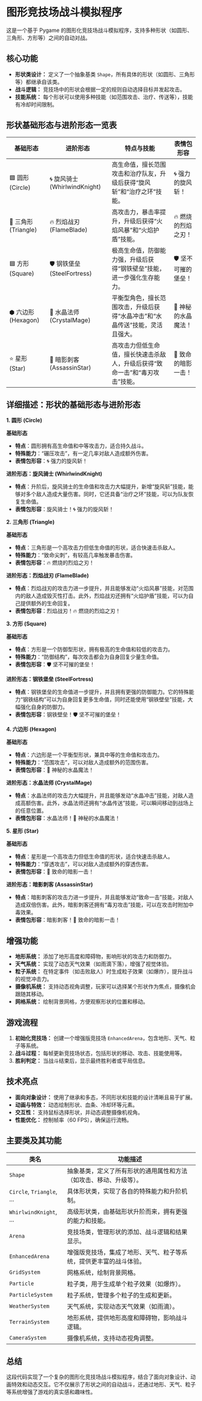 <h1>图形竞技场战斗模拟程序</h1>

<p>这是一个基于 Pygame 的图形化竞技场战斗模拟程序，支持多种形状（如圆形、三角形、方形等）之间的自动对战。</p>

<h2>核心功能</h2>
<ul>
    <li><strong>形状类设计：</strong> 定义了一个抽象基类 <code>Shape</code>，所有具体的形状（如圆形、三角形等）都继承自该类。</li>
    <li><strong>战斗逻辑：</strong> 竞技场中的形状会根据一定的规则自动选择目标并发起攻击。</li>
    <li><strong>技能系统：</strong> 每个形状可以使用多种技能（如范围攻击、治疗、传送等），技能有冷却时间限制。</li>
</ul>

<section>
    <h2>形状基础形态与进阶形态一览表</h2>
    <table>
        <thead>
            <tr>
                <th>基础形态</th>
                <th>进阶形态</th>
                <th>特点与技能</th>
                <th>表情包形容</th>
            </tr>
        </thead>
        <tbody>
            <tr>
                <td>🟪 圆形 (Circle)</td>
                <td>🌀 旋风骑士 (WhirlwindKnight)</td>
                <td>高生命值，擅长范围攻击和治疗队友，升级后获得“旋风斩”和“治疗之环”技能。</td>
                <td class="emoji">🌀 强力的旋风斩！</td>
            </tr>
            <tr>
                <td>🔺 三角形 (Triangle)</td>
                <td>🔥 烈焰战刃 (FlameBlade)</td>
                <td>高攻击力，暴击率提升，升级后获得“火焰风暴”和“火焰护盾”技能。</td>
                <td class="emoji">🔥 燃烧的烈焰之刃！</td>
            </tr>
            <tr>
                <td>🟦 方形 (Square)</td>
                <td>🛡️ 钢铁堡垒 (SteelFortress)</td>
                <td>极高生命值，防御能力强，升级后获得“钢铁壁垒”技能，进一步强化生存能力。</td>
                <td class="emoji">🛡️ 坚不可摧的堡垒！</td>
            </tr>
            <tr>
                <td>⬢ 六边形 (Hexagon)</td>
                <td>🔮 水晶法师 (CrystalMage)</td>
                <td>平衡型角色，擅长范围攻击，升级后获得“水晶冲击”和“水晶传送”技能，灵活且强大。</td>
                <td class="emoji">🔮 神秘的水晶魔法！</td>
            </tr>
            <tr>
                <td>⭐ 星形 (Star)</td>
                <td>🌟 暗影刺客 (AssassinStar)</td>
                <td>高攻击力但低生命值，擅长快速击杀敌人，升级后获得“致命一击”和“毒刃攻击”技能。</td>
                <td class="emoji">🌟 致命的暗影一击！</td>
            </tr>
        </tbody>
    </table>
</section>

<section>
    <h2>详细描述：形状的基础形态与进阶形态</h2>
    <div class="details">
        <strong>1. 圆形 (Circle)</strong>
        <p><strong>基础形态</strong></p>
        <ul>
            <li><strong>特点</strong>：圆形拥有高生命值和中等攻击力，适合持久战斗。</li>
            <li><strong>特殊能力</strong>：“碾压攻击”，有一定几率对敌人造成额外伤害。</li>
            <li><strong>表情包形容</strong>：🌀 强力的旋风斩！</li>
        </ul>
        <p><strong>进阶形态：旋风骑士 (WhirlwindKnight)</strong></p>
        <ul>
            <li><strong>特点</strong>：升阶后，旋风骑士的生命值和攻击力大幅提升，新增“旋风斩”技能，能够对多个敌人造成大量伤害。同时，它还具备“治疗之环”技能，可以为队友恢复生命值。</li>
            <li><strong>表情包形容</strong>：旋风骑士！🌀 强力的旋风斩！</li>
        </ul>
        <strong>2. 三角形 (Triangle)</strong>
        <p><strong>基础形态</strong></p>
        <ul>
            <li><strong>特点</strong>：三角形是一个高攻击力但低生命值的形状，适合快速击杀敌人。</li>
            <li><strong>特殊能力</strong>：“致命尖刺”，有较高几率触发暴击伤害。</li>
            <li><strong>表情包形容</strong>：🔥 燃烧的烈焰之刃！</li>
        </ul>
        <p><strong>进阶形态：烈焰战刃 (FlameBlade)</strong></p>
        <ul>
            <li><strong>特点</strong>：烈焰战刃的攻击力进一步提升，并且能够发动“火焰风暴”技能，对范围内的敌人造成毁灭性打击。此外，烈焰战刃还拥有“火焰护盾”技能，可以为自己提供额外的生命回复。</li>
            <li><strong>表情包形容</strong>：烈焰战刃！🔥 燃烧的烈焰之刃！</li>
        </ul>
        <strong>3. 方形 (Square)</strong>
        <p><strong>基础形态</strong></p>
        <ul>
            <li><strong>特点</strong>：方形是一个防御型形状，拥有极高的生命值和较低的攻击力。</li>
            <li><strong>特殊能力</strong>：“防御结构”，每次攻击都会为自身回复少量生命值。</li>
            <li><strong>表情包形容</strong>：🛡️ 坚不可摧的堡垒！</li>
        </ul>
        <p><strong>进阶形态：钢铁堡垒 (SteelFortress)</strong></p>
        <ul>
            <li><strong>特点</strong>：钢铁堡垒的生命值进一步提升，并且拥有更强的防御能力。它的特殊能力“钢铁结构”可以为自身回复更多生命值，同时还能使用“钢铁壁垒”技能，大幅强化自身的防御力。</li>
            <li><strong>表情包形容</strong>：钢铁壁垒！🛡️ 坚不可摧的堡垒！</li>
        </ul>
        <strong>4. 六边形 (Hexagon)</strong>
        <p><strong>基础形态</strong></p>
        <ul>
            <li><strong>特点</strong>：六边形是一个平衡型形状，兼具中等的生命值和攻击力。</li>
            <li><strong>特殊能力</strong>：“范围攻击”，可以对敌人造成额外的范围伤害。</li>
            <li><strong>表情包形容</strong>：🔮 神秘的水晶魔法！</li>
        </ul>
        <p><strong>进阶形态：水晶法师 (CrystalMage)</strong></p>
        <ul>
            <li><strong>特点</strong>：水晶法师的攻击力大幅提升，并且能够发动“水晶冲击”技能，对敌人造成高额伤害。此外，水晶法师还拥有“水晶传送”技能，可以瞬间移动到战场上的任意位置。</li>
            <li><strong>表情包形容</strong>：水晶法师！🔮 神秘的水晶魔法！</li>
        </ul>
        <strong>5. 星形 (Star)</strong>
        <p><strong>基础形态</strong></p>
        <ul>
            <li><strong>特点</strong>：星形是一个高攻击力但低生命值的形状，适合快速击杀敌人。</li>
            <li><strong>特殊能力</strong>：“穿透攻击”，可以对敌人造成额外的穿透伤害。</li>
            <li><strong>表情包形容</strong>：🌟 致命的暗影一击！</li>
        </ul>
        <p><strong>进阶形态：暗影刺客 (AssassinStar)</strong></p>
        <ul>
            <li><strong>特点</strong>：暗影刺客的攻击力进一步提升，并且能够发动“致命一击”技能，对敌人造成双倍伤害。此外，暗影刺客还拥有“毒刃攻击”技能，可以在攻击时附加中毒效果。</li>
            <li><strong>表情包形容</strong>：暗影刺客！🌟 致命的暗影一击！</li>
        </ul>
    </div>
</section>

</body>
</html>

<h2>增强功能</h2>
<ul>
    <li><strong>地形系统：</strong> 添加了地形高度和障碍物，影响形状的攻击力和防御力。</li>
    <li><strong>天气系统：</strong> 实现了动态天气效果（如雨滴下落），增强了视觉体验。</li>
    <li><strong>粒子系统：</strong> 在特定事件（如击败敌人）时生成粒子效果（如爆炸），提升战斗的视觉冲击力。</li>
    <li><strong>摄像机系统：</strong> 支持动态视角调整，玩家可以选择某个形状作为焦点，摄像机会跟随其移动。</li>
    <li><strong>网格系统：</strong> 绘制背景网格，方便观察形状的位置和移动。</li>
</ul>

<h2>游戏流程</h2>
<ol>
    <li><strong>初始化竞技场：</strong> 创建一个增强版竞技场 <code>EnhancedArena</code>，包含地形、天气、粒子等系统。</li>
    <li><strong>战斗过程：</strong> 每帧更新竞技场状态，包括形状的移动、攻击、技能使用等。</li>
    <li><strong>胜利判定：</strong> 当战斗结束后，显示最终胜利者或平局信息。</li>
</ol>

<h2>技术亮点</h2>
<ul>
    <li><strong>面向对象设计：</strong> 使用了继承和多态，不同形状和技能的设计清晰且易于扩展。</li>
    <li><strong>动画与特效：</strong> 动态绘制形状、血条、冷却环等元素。</li>
    <li><strong>交互性：</strong> 支持鼠标选择形状，并动态调整摄像机视角。</li>
    <li><strong>性能优化：</strong> 控制帧率（60 FPS），确保运行流畅。</li>
</ul>

<h2>主要类及其功能</h2>
<table>
    <thead>
        <tr>
            <th>类名</th>
            <th>功能描述</th>
        </tr>
    </thead>
    <tbody>
        <tr>
            <td><code>Shape</code></td>
            <td>抽象基类，定义了所有形状的通用属性和方法（如攻击、移动、升级等）。</td>
        </tr>
        <tr>
            <td><code>Circle</code>, <code>Triangle</code>, ...</td>
            <td>具体形状类，实现了各自的特殊能力和升阶机制。</td>
        </tr>
        <tr>
            <td><code>WhirlwindKnight</code>, ...</td>
            <td>高级形状类，由基础形状升阶而来，拥有更强的能力和技能。</td>
        </tr>
        <tr>
            <td><code>Arena</code></td>
            <td>竞技场类，管理形状的添加、战斗逻辑和结果显示。</td>
        </tr>
        <tr>
            <td><code>EnhancedArena</code></td>
            <td>增强版竞技场，集成了地形、天气、粒子等系统，提供更丰富的战斗体验。</td>
        </tr>
        <tr>
            <td><code>GridSystem</code></td>
            <td>网格系统，绘制背景网格。</td>
        </tr>
        <tr>
            <td><code>Particle</code></td>
            <td>粒子类，用于生成单个粒子效果（如爆炸）。</td>
        </tr>
        <tr>
            <td><code>ParticleSystem</code></td>
            <td>粒子系统，管理多个粒子的生成和更新。</td>
        </tr>
        <tr>
            <td><code>WeatherSystem</code></td>
            <td>天气系统，实现动态天气效果（如雨滴）。</td>
        </tr>
        <tr>
            <td><code>TerrainSystem</code></td>
            <td>地形系统，提供地形高度和障碍物，影响战斗逻辑。</td>
        </tr>
        <tr>
            <td><code>CameraSystem</code></td>
            <td>摄像机系统，支持动态视角调整。</td>
        </tr>
    </tbody>
</table>

<h2>总结</h2>
<div class="highlight">
    <p>这段代码实现了一个复杂的图形化竞技场战斗模拟程序，结合了面向对象设计、动画特效和动态交互。它不仅展示了形状之间的自动战斗，还通过地形、天气、粒子等系统增强了游戏的真实感和趣味性。</p>
</div>

</body>
</html>
